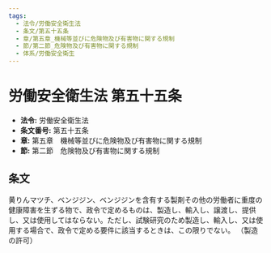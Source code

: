 ```yaml
---
tags:
  - 法令/労働安全衛生法
  - 条文/第五十五条
  - 章/第五章_機械等並びに危険物及び有害物に関する規制
  - 節/第二節_危険物及び有害物に関する規制
  - 体系/労働安全衛生
---
```

# 労働安全衛生法 第五十五条

- **法令:** 労働安全衛生法
- **条文番号:** 第五十五条
- **章:** 第五章　機械等並びに危険物及び有害物に関する規制
- **節:** 第二節　危険物及び有害物に関する規制

## 条文
黄りんマツチ、ベンジジン、ベンジジンを含有する製剤その他の労働者に重度の健康障害を生ずる物で、政令で定めるものは、製造し、輸入し、譲渡し、提供し、又は使用してはならない。ただし、試験研究のため製造し、輸入し、又は使用する場合で、政令で定める要件に該当するときは、この限りでない。
（製造の許可）

